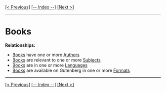 [[< Previous]](authors.md) [[-- Index --]](entity_class_index.md) [[Next >]](formats.md)
___
# Books

**Relationships:**
  * [Books](books.md) have one or more [Authors](authors.md)
  * [Books](books.md) are relevant to one or more [Subjects](subjects.md)
  * [Books](books.md) are in one or more [Languages](languages.md)
  * [Books](books.md) are available on Gutenberg in one or more [Formats](formats.md)

___
[[< Previous]](authors.md) [[-- Index --]](entity_class_index.md) [[Next >]](formats.md)

